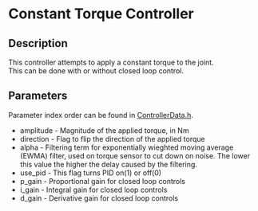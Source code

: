 # Constant Torque Controller

## Description
This controller attempts to apply a constant torque to the joint.  
This can be done with or without closed loop control.

## Parameters
Parameter index order can be found in [ControllerData.h](/ExoCode/src/ControllerData.h).
- amplitude - Magnitude of the applied torque, in Nm
- direction - Flag to flip the direction of the applied torque
- alpha - Filtering term for exponentially wieghted moving average (EWMA) filter, used on torque sensor to cut down on noise. The lower this value the higher the delay caused by the filtering. 
- use_pid - This flag turns PID on(1) or off(0)
- p_gain - Proportional gain for closed loop controls
- i_gain - Integral gain for closed loop controls
- d_gain - Derivative gain for closed loop controls
